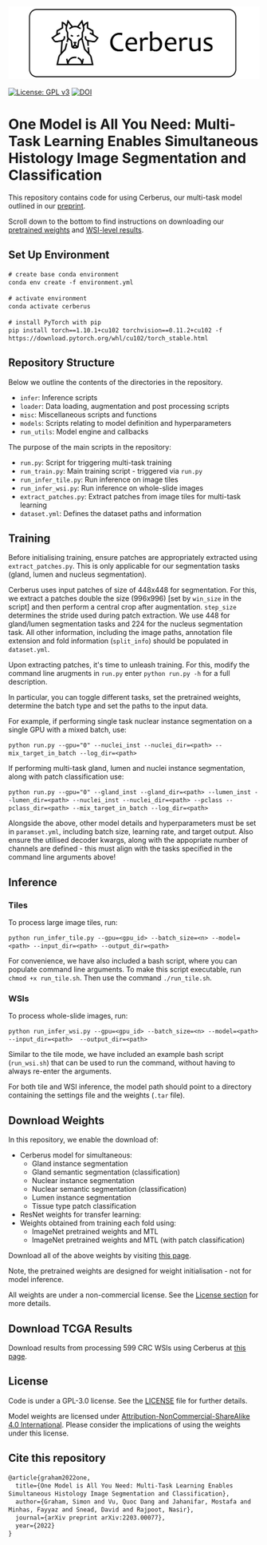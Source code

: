 <p align="center">
  <img src="doc/cerberus.png",
  width="600",
  height="146" >
</p>

[![License: GPL v3](https://img.shields.io/badge/License-GPLv3-orange.svg)](https://www.gnu.org/licenses/gpl-3.0)
  <a href="#cite-this-repository"><img src="https://img.shields.io/badge/Cite%20this%20repository-BibTeX-brightgreen" alt="DOI"></a> 
<br>

# One Model is All You Need: Multi-Task Learning Enables Simultaneous Histology Image Segmentation and Classification 

This repository contains code for using Cerberus, our multi-task model outlined in our [preprint](https://arxiv.org/abs/2203.00077).

Scroll down to the bottom to find instructions on downloading our [pretrained weights](#download-weights) and [WSI-level results](#download-tcga-results).

## Set Up Environment

```
# create base conda environment
conda env create -f environment.yml

# activate environment
conda activate cerberus

# install PyTorch with pip
pip install torch==1.10.1+cu102 torchvision==0.11.2+cu102 -f https://download.pytorch.org/whl/cu102/torch_stable.html
```

## Repository Structure

Below we outline the contents of the directories in the repository.

- `infer`: Inference scripts
- `loader`: Data loading, augmentation and post processing scripts
- `misc`: Miscellaneous scripts and functions
- `models`: Scripts relating to model definition and hyperparameters
- `run_utils`: Model engine and callbacks

The purpose of the main scripts in the repository:

- `run.py`: Script for triggering multi-task training
- `run_train.py`: Main training script - triggered via `run.py` 
- `run_infer_tile.py`: Run inference on image tiles
- `run_infer_wsi.py`: Run inference on whole-slide images
- `extract_patches.py`: Extract patches from image tiles for multi-task learning
- `dataset.yml`: Defines the dataset paths and information

## Training 

Before initialising training, ensure patches are appropriately extracted using `extract_patches.py`. This is only applicable for our segmentation tasks (gland, lumen and nucleus segmentation).

Cerberus uses input patches of size of 448x448 for segmentation. For this, we extract a patches double the size (996x996) [set by `win_size` in the script] and then perform a central crop after augmentation. `step_size` determines the stride used during patch extraction. We use 448 for gland/lumen segmentation tasks and 224 for the nucleus segmentation task. All other information, including the image paths, annotation file extension and fold information (`split_info`) should be populated in `dataset.yml`.

Upon extracting patches, it's time to unleash training. For this, modify the command line arugments in `run.py` enter `python run.py -h` for a full description.

In particular, you can toggle different tasks, set the pretrained weights, determine the batch type and set the paths to the input data. 

For example, if performing single task nuclear instance segmentation on a single GPU with a mixed batch, use:

```
python run.py --gpu="0" --nuclei_inst --nuclei_dir=<path> --mix_target_in_batch --log_dir=<path>
```

If performing multi-task gland, lumen and nuclei instance segmentation, along with patch classification use:

```
python run.py --gpu="0" --gland_inst --gland_dir=<path> --lumen_inst --lumen_dir=<path> --nuclei_inst --nuclei_dir=<path> --pclass --pclass_dir=<path> --mix_target_in_batch --log_dir=<path>
```

Alongside the above, other model details and hyperparameters must be set in `paramset.yml`, including batch size, learning rate, and target output. Also ensure the utilised decoder kwargs, along with the appopriate number of channels are defined - this must align with the tasks specified in the command line arguments above!

## Inference
### Tiles
To process large image tiles, run:

```
python run_infer_tile.py --gpu=<gpu_id> --batch_size=<n> --model=<path> --input_dir=<path> --output_dir=<path> 
```

For convenience, we have also included a bash script, where you can populate command line arguments. To make this script executable, run `chmod +x run_tile.sh`. Then use the command `./run_tile.sh`.

### WSIs
To process whole-slide images, run:

```
python run_infer_wsi.py --gpu=<gpu_id> --batch_size=<n> --model=<path> --input_dir=<path>  --output_dir=<path> 
```

Similar to the tile mode, we have included an example bash script (`run_wsi.sh`) that can be used to run the command, without having to always re-enter the arguments.

For both tile and WSI inference, the model path should point to a directory containing the settings file and the weights (`.tar` file). 

## Download Weights

In this repository, we enable the download of:

- Cerberus model for simultaneous:
    - Gland instance segmentation 
    - Gland semantic segmentation (classification)
    - Nuclear instance segmentation
    - Nuclear semantic segmentation (classification)
    - Lumen instance segmentation
    - Tissue type patch classification
- ResNet weights for transfer learning:
- Weights obtained from training each fold using:
    - ImageNet pretrained weights and MTL
    - ImageNet pretrained weights and MTL (with patch classification)

Download all of the above weights by visiting [this page](https://warwick.ac.uk/fac/cross_fac/tia/software/cerberus/).

Note, the pretrained weights are designed for weight initialisation - not for model inference.
  
All weights are under a non-commercial license. See the [License section](#license) for more details.

## Download TCGA Results

Download results from processing 599 CRC WSIs using Cerberus at [this page](https://warwick.ac.uk/fac/cross_fac/tia/software/cerberus/).

## License

Code is under a GPL-3.0 license. See the [LICENSE](https://github.com/TissueImageAnalytics/cerberus/blob/master/LICENSE) file for further details.

Model weights are licensed under [Attribution-NonCommercial-ShareAlike 4.0 International](http://creativecommons.org/licenses/by-nc-sa/4.0/). Please consider the implications of using the weights under this license. 

## Cite this repository

```
@article{graham2022one,
  title={One Model is All You Need: Multi-Task Learning Enables Simultaneous Histology Image Segmentation and Classification},
  author={Graham, Simon and Vu, Quoc Dang and Jahanifar, Mostafa and Minhas, Fayyaz and Snead, David and Rajpoot, Nasir},
  journal={arXiv preprint arXiv:2203.00077},
  year={2022}
}
```




